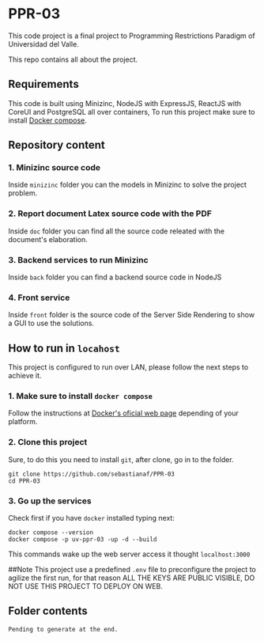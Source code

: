 # PPR-03
This code project is a final project to Programming Restrictions Paradigm of Universidad del Valle.

This repo contains all about the project.

## Requirements
This code is built using Minizinc, NodeJS with ExpressJS, ReactJS with CoreUI and PostgreSQL all over containers, To run this project make sure to install [Docker compose](https://docs.docker.com/).

## Repository content

### 1. Minizinc source code
Inside `minizinc` folder you can the models in Minizinc to solve the project problem.

### 2. Report document Latex source code with the PDF
Inside `doc` folder you can find all the source code releated with the document's elaboration.

### 3. Backend services to run Minizinc
Inside `back` folder you can find a backend source code in NodeJS

### 4. Front service
Inside `front` folder is the source code of the Server Side Rendering to show a GUI to use the solutions.

## How to run in `locahost`
This project is configured to run over LAN, please follow the next steps to achieve it.

### 1. Make sure to install `docker compose`
Follow the instructions at [Docker's oficial web page](https://docs.docker.com/) depending of your platform.

### 2. Clone this project
Sure, to do this you need to install `git`, after clone, go in to the folder.
```
git clone https://github.com/sebastianaf/PPR-03
cd PPR-03
```

### 3. Go up the services
Check first if you have `docker` installed typing next:
```
docker compose --version
docker compose -p uv-ppr-03 -up -d --build
```
This commands wake up the web server access it thought `localhost:3000`

##Note
This project use a predefined `.env` file to preconfigure the project to agilize the first run, for that reason ALL THE KEYS ARE PUBLIC VISIBLE, DO NOT USE THIS PROJECT TO DEPLOY ON WEB.

## Folder contents
```
Pending to generate at the end.
```





